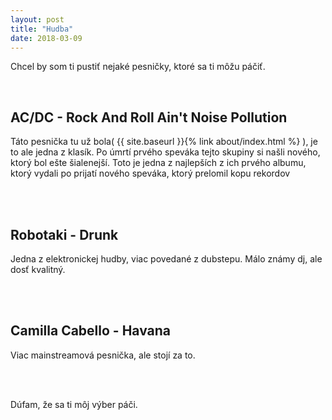 ```yaml
---
layout: post
title: "Hudba"
date: 2018-03-09
---
```

<p>Chcel by som ti pustiť nejaké pesničky, ktoré sa ti môžu páčiť.</p>

<br>
<h2>AC/DC - Rock And Roll Ain't Noise Pollution</h2>
<p>Táto pesnička tu už bola( {{ site.baseurl }}{% link about/index.html %} ), je to ale jedna z klasík. Po úmrtí prvého speváka tejto skupiny si našli nového, ktorý bol ešte šialenejší. Toto je jedna z najlepších z ich prvého albumu, ktorý vydali po prijatí nového speváka, ktorý prelomil kopu rekordov</p>
<br>
<!--{% youtube "https://www.youtube.com/watch?v=X_IWlPHMziU" %}-->
<br>
<h2>Robotaki - Drunk</h2>
<p>Jedna z elektronickej hudby, viac povedané z dubstepu. Málo známy dj, ale dosť kvalitný.</p>
<br>
<!--{% youtube "https://www.youtube.com/watch?v=mDDV2BsfSqo" %}-->
<br>
<h2>Camilla Cabello - Havana</h2>
<p>Viac mainstreamová pesnička, ale stojí za to.</p>
<br>
<!--{% youtube "https://www.youtube.com/watch?v=HCjNJDNzw8Y" %}-->
<br>

<p>Dúfam, že sa ti môj výber páči.</p>



